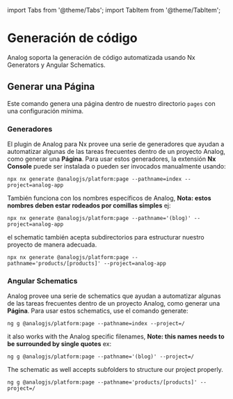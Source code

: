 import Tabs from '@theme/Tabs';
import TabItem from '@theme/TabItem';

# Generación de código

Analog soporta la generación de código automatizada usando Nx Generators y Angular Schematics.

## Generar una Página

Este comando genera una página dentro de nuestro directorio `pages` con una configuración mínima.

<Tabs groupId="project-type">
  <TabItem value="Nx">

### Generadores

El plugin de Analog para Nx provee una serie de generadores que ayudan a automatizar algunas de las tareas frecuentes dentro de un proyecto Analog, como generar una **Página**. Para usar estos generadores, la extensión **Nx Console** puede ser instalada o pueden ser invocados manualmente usando:

```shell
npx nx generate @analogjs/platform:page --pathname=index --project=analog-app
```

También funciona con los nombres específicos de Analog, **Nota: estos nombres deben estar rodeados por comillas simples** ej:

```shell
npx nx generate @analogjs/platform:page --pathname='(blog)' --project=analog-app
```

el schematic también acepta subdirectorios para estructurar nuestro proyecto de manera adecuada.

```shell
npx nx generate @analogjs/platform:page --pathname='products/[products]' --project=analog-app
```

  </TabItem>

  <TabItem label="Schematics" value="schematics">

### Angular Schematics

Analog provee una serie de schematics que ayudan a automatizar algunas de las tareas frecuentes dentro de un proyecto Analog, como generar una **Página**. Para usar estos schematics, use el comando generate:

```shell
ng g @analogjs/platform:page --pathname=index --project=/
```

it also works with the Analog specific filenames, **Note: this names needs to be surrounded by single quotes** ex:

```shell
ng g @analogjs/platform:page --pathname='(blog)' --project=/
```

The schematic as well accepts subfolders to structure our project properly.

```shell
ng g @analogjs/platform:page --pathname='products/[products]' --project=/
```

  </TabItem>
</Tabs>
